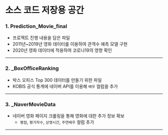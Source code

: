 # 소스 코드 저장용 공간

### 1. Prediction_Movie_final
- 프로젝트 진행 내용을 담은 파일
- 2011년~2019년 영화 데이터를 이용하여 관객수 예측 모델 구현
- 2020년 영화 데이터에 적용하여 코로나19의 영향 확인
---
### 2. _BoxOfficeRanking
- 박스 오피스 Top 300 데이터를 만들기 위한 파일
- KOBIS 공식 통계에 네이버 API를 이용해 `배우` 컬럼을 추가
---
### 3. _NaverMovieData
- 네이버 영화 페이지 크롤링을 통해 영화에 대한 추가 정보 확보
  - `평점`, `평가자수`, `상영시간`, `주연배우` 컬럼 추가
---

